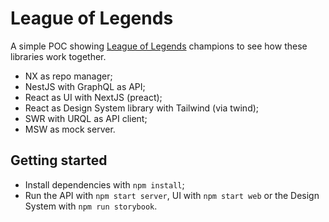 # League of Legends

A simple POC showing [League of Legends](https://developer.riotgames.com/docs/lol) champions to see how these libraries work together.

- NX as repo manager;
- NestJS with GraphQL as API;
- React as UI with NextJS (preact);
- React as Design System library with Tailwind (via twind);
- SWR with URQL as API client;
- MSW as mock server.

## Getting started

- Install dependencies with `npm install`;
- Run the API with `npm start server`, UI with `npm start web` or the Design System with `npm run storybook`.
